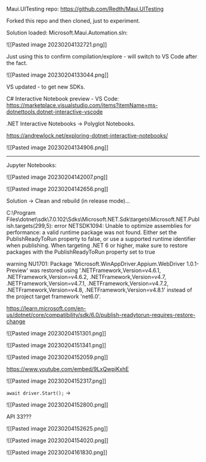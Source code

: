 
Maui.UITesting repo: https://github.com/Redth/Maui.UITesting

Forked this repo and then cloned, just to experiment.

Solution loaded: Microsoft.Maui.Automation.sln:

![[Pasted image 20230204132721.png]]

Just using this to confirm compilation/explore - will switch to VS Code after the fact.

![[Pasted image 20230204133044.png]]

VS updated - to get new SDKs.

C# Interactive Notebook preview - VS Code: https://marketplace.visualstudio.com/items?itemName=ms-dotnettools.dotnet-interactive-vscode

.NET Interactive Notebooks -> Polyglot Notebooks.

https://andrewlock.net/exploring-dotnet-interactive-notebooks/

![[Pasted image 20230204134906.png]]

---

Jupyter Notebooks:

![[Pasted image 20230204142007.png]]


![[Pasted image 20230204142656.png]]


Solution -> Clean and rebuild (in release mode)...

C:\Program Files\dotnet\sdk\7.0.102\Sdks\Microsoft.NET.Sdk\targets\Microsoft.NET.Publish.targets(299,5): error NETSDK1094: Unable to optimize assemblies for performance: a valid runtime package was not found. Either set the PublishReadyToRun property to false, or use a supported runtime identifier when publishing. When targeting .NET 6 or higher, make sure to restore packages with the PublishReadyToRun property set to true

warning NU1701: Package 'Microsoft.WinAppDriver.Appium.WebDriver 1.0.1-Preview' was restored using '.NETFramework,Version=v4.6.1, .NETFramework,Version=v4.6.2, .NETFramework,Version=v4.7, .NETFramework,Version=v4.7.1, .NETFramework,Version=v4.7.2, .NETFramework,Version=v4.8, .NETFramework,Version=v4.8.1' instead of the project target framework 'net6.0'.

https://learn.microsoft.com/en-us/dotnet/core/compatibility/sdk/6.0/publish-readytorun-requires-restore-change

![[Pasted image 20230204151301.png]]

![[Pasted image 20230204151341.png]]

![[Pasted image 20230204152059.png]]

https://www.youtube.com/embed/9LxQwpjKxhE

![[Pasted image 20230204152317.png]]


`await driver.Start();` ->

![[Pasted image 20230204152800.png]]

API 33???

![[Pasted image 20230204152625.png]]

![[Pasted image 20230204154020.png]]


![[Pasted image 20230204161830.png]]